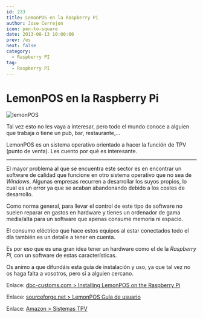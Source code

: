 ```yaml
---
id: 233
title: LemonPOS en la Raspberry Pi
author: Jose Cerrejon
icon: pen-to-square
date: 2013-08-13 10:00:00
prev: /es
next: false
category:
  - Raspberry PI
tag:
  - Raspberry PI
---
```


# LemonPOS en la Raspberry Pi

![lemonPOS](/images/2013/08/lemonPOS.jpg)

Tal vez esto no les vaya a interesar, pero todo el mundo conoce a alguien que trabaja o tiene un pub, bar, restaurante,...

LemonPOS es un sistema operativo orientado a hacer la función de TPV (punto de venta). Les cuento por qué es interesante.

- - -
El mayor problema al que se encuentra este sector es en encontrar un software de calidad que funcione en otro sistema operativo que no sea de *Windows*. Algunas empresas recurren a desarrollar los suyos propios, lo cual es un error ya que se acaban abandonando debido a los costes de desarrollo.

Como norma general, para llevar el control de este tipo de software no suelen reparar en gastos en hardware y tienes un ordenador de gama media/alta para un software que apenas consume memoria ni espacio.

El consumo eléctrico que hace estos equipos al estar conectados todo el día también es un detalle a tener en cuenta.

Es por eso que es una gran idea tener un hardware como el de la *Raspberry Pi*, con un software de estas características.

Os animo a que difundáis esta guía de instalación y uso, ya que tal vez no os haga falta a vosotros, pero sí a alguien cercano.

Enlace: [dbc-customs.com > Installing LemonPOS on the Raspberry Pi](http://dbc-customs.com/?p=77)

Enlace: [sourceforge.net > LemonPOS Guía de usuario](http://sourceforge.net/apps/mediawiki/lemonpos/index.php?title=Users_Guide)

Enlace: [Amazon > Sistemas TPV](http://www.amazon.co.uk/gp/registry/wishlist/2VHAS9B6YPLGJ/ref=topnav_lists_1)